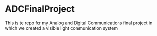# ADCFinalProject
This is te repo for my Analog and Digital Communications final project in which we created a visible light communication system.
